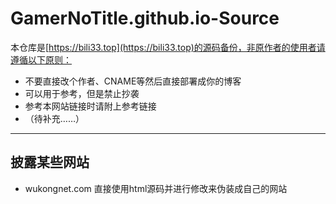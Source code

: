 # GamerNoTitle.github.io-Source

本仓库是[https://bili33.top](https://bili33.top)的源码备份，非原作者的使用者请遵循以下原则：

- 不要直接改个作者、CNAME等然后直接部署成你的博客
- 可以用于参考，但是禁止抄袭
- 参考本网站链接时请附上参考链接
- （待补充……）

---

## 披露某些网站

- wukongnet.com 直接使用html源码并进行修改来伪装成自己的网站